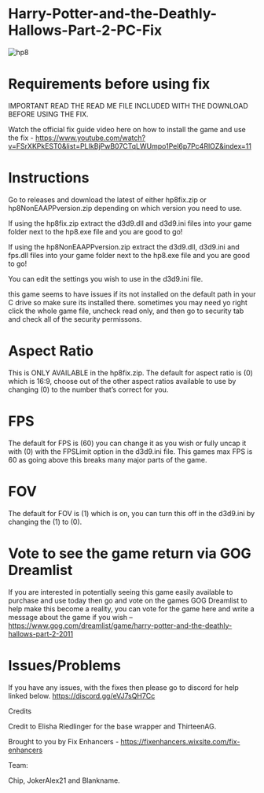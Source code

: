 # Harry-Potter-and-the-Deathly-Hallows-Part-2-PC-Fix

![hp8](https://github.com/user-attachments/assets/d4819f9b-07e9-4455-bc4b-04bc7787487b)

# Requirements before using fix
IMPORTANT READ THE READ ME FILE INCLUDED WITH THE DOWNLOAD BEFORE USING THE FIX.

Watch the official fix guide video here on how to install the game and use the fix - https://www.youtube.com/watch?v=FSrXKPkEST0&list=PLIkBjPwB07CTqLWUmpo1Pel6p7Pc4RlOZ&index=11 

# Instructions
Go to releases and download the latest of either hp8fix.zip or hp8NonEAAPPversion.zip depending on which version you need to use.

If using the hp8fix.zip extract the d3d9.dll and d3d9.ini files into your game folder next to the hp8.exe file and you are good to go!

If using the hp8NonEAAPPversion.zip extract the d3d9.dll, d3d9.ini and fps.dll files into your game folder next to the hp8.exe file and you are good to go!

You can edit the settings you wish to use in the d3d9.ini file.

this game seems to have issues if its not installed on the default path in your C drive so make sure its installed there. sometimes you may need yo right click the whole game file, uncheck read only, and then go to security tab and check all of the security permissons. 

# Aspect Ratio
This is ONLY AVAILABLE in the hp8fix.zip. The default for aspect ratio is (0) which is 16:9, choose out of the other aspect ratios available to use by changing (0) to the number that’s correct for you.

# FPS
The default for FPS is (60) you can change it as you wish or fully uncap it with (0) with the FPSLimit option in the d3d9.ini file. This games max FPS is 60 as going above this breaks many major parts of the game.

# FOV
The default for FOV is (1) which is on, you can turn this off in the d3d9.ini by changing the (1) to (0).

# Vote to see the game return via GOG Dreamlist
If you are interested in potentially seeing this game easily available to purchase and use today then go and vote on the games GOG Dreamlist to help make this become a reality, you can vote for the game here and write a message about the game if you wish – https://www.gog.com/dreamlist/game/harry-potter-and-the-deathly-hallows-part-2-2011 

# Issues/Problems
If you have any issues, with the fixes then please go to discord for help linked below. https://discord.gg/eVJ7sQH7Cc

Credits

Credit to Elisha Riedlinger for the base wrapper and ThirteenAG.

Brought to you by Fix Enhancers - https://fixenhancers.wixsite.com/fix-enhancers

Team:

Chip, JokerAlex21 and Blankname.